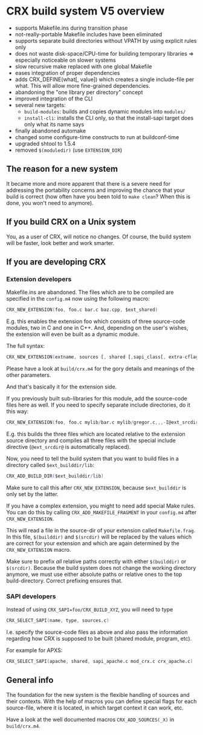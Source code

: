 # CRX build system V5 overview

* supports Makefile.ins during transition phase
* not-really-portable Makefile includes have been eliminated
* supports separate build directories without VPATH by using explicit rules only
* does not waste disk-space/CPU-time for building temporary libraries =>
  especially noticeable on slower systems
* slow recursive make replaced with one global Makefile
* eases integration of proper dependencies
* adds CRX_DEFINE(what[, value]) which creates a single include-file per what.
  This will allow more fine-grained dependencies.
* abandoning the "one library per directory" concept
* improved integration of the CLI
* several new targets:
  * `build-modules`: builds and copies dynamic modules into `modules/`
  * `install-cli`: installs the CLI only, so that the install-sapi target does
    only what its name says
* finally abandoned automake
* changed some configure-time constructs to run at buildconf-time
* upgraded shtool to 1.5.4
* removed `$(moduledir)` (use `EXTENSION_DIR`)

## The reason for a new system

It became more and more apparent that there is a severe need for addressing the
portability concerns and improving the chance that your build is correct (how
often have you been told to `make clean`? When this is done, you won't need to
anymore).

## If you build CRX on a Unix system

You, as a user of CRX, will notice no changes. Of course, the build system will
be faster, look better and work smarter.

## If you are developing CRX

### Extension developers

Makefile.ins are abandoned. The files which are to be compiled are specified in
the `config.m4` now using the following macro:

```m4
CRX_NEW_EXTENSION(foo, foo.c bar.c baz.cpp, $ext_shared)
```

E.g. this enables the extension foo which consists of three source-code modules,
two in C and one in C++. And, depending on the user's wishes, the extension will
even be built as a dynamic module.

The full syntax:

```m4
CRX_NEW_EXTENSION(extname, sources [, shared [,sapi_class[, extra-cflags]]])
```

Please have a look at `build/crx.m4` for the gory details and meanings of the
other parameters.

And that's basically it for the extension side.

If you previously built sub-libraries for this module, add the source-code files
here as well. If you need to specify separate include directories, do it this
way:

```m4
CRX_NEW_EXTENSION(foo, foo.c mylib/bar.c mylib/gregor.c,,,-I@ext_srcdir@/lib)
```

E.g. this builds the three files which are located relative to the extension
source directory and compiles all three files with the special include directive
(`@ext_srcdir@` is automatically replaced).

Now, you need to tell the build system that you want to build files in a
directory called `$ext_builddir/lib`:

```m4
CRX_ADD_BUILD_DIR($ext_builddir/lib)
```

Make sure to call this after `CRX_NEW_EXTENSION`, because `$ext_builddir` is
only set by the latter.

If you have a complex extension, you might to need add special Make rules. You
can do this by calling `CRX_ADD_MAKEFILE_FRAGMENT` in your `config.m4` after
`CRX_NEW_EXTENSION`.

This will read a file in the source-dir of your extension called
`Makefile.frag`. In this file, `$(builddir)` and `$(srcdir)` will be replaced by
the values which are correct for your extension and which are again determined
by the `CRX_NEW_EXTENSION` macro.

Make sure to prefix *all* relative paths correctly with either `$(builddir)` or
`$(srcdir)`. Because the build system does not change the working directory
anymore, we must use either absolute paths or relative ones to the top
build-directory. Correct prefixing ensures that.

### SAPI developers

Instead of using `CRX_SAPI=foo/CRX_BUILD_XYZ`, you will need to type

```m4
CRX_SELECT_SAPI(name, type, sources.c)
```

I.e. specify the source-code files as above and also pass the information
regarding how CRX is supposed to be built (shared module, program, etc).

For example for APXS:

```m4
CRX_SELECT_SAPI(apache, shared, sapi_apache.c mod_crx.c crx_apache.c)
```

## General info

The foundation for the new system is the flexible handling of sources and their
contexts. With the help of macros you can define special flags for each
source-file, where it is located, in which target context it can work, etc.

Have a look at the well documented macros `CRX_ADD_SOURCES(_X)` in
`build/crx.m4`.
